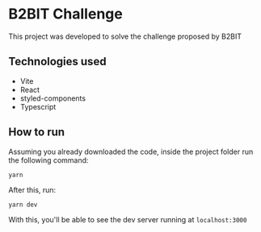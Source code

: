 # B2BIT Challenge

This project was developed to solve the challenge proposed by B2BIT

## Technologies used

- Vite
- React
- styled-components
- Typescript

## How to run

Assuming you already downloaded the code, inside the project folder run the following command:

```
yarn
```

After this, run:

```
yarn dev
```

With this, you'll be able to see the dev server running at `localhost:3000`

